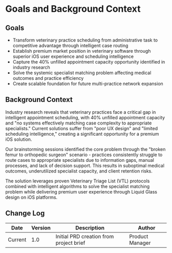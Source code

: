 # Goals and Background Context

## Goals
- Transform veterinary practice scheduling from administrative task to competitive advantage through intelligent case routing
- Establish premium market position in veterinary software through superior iOS user experience and scheduling intelligence
- Capture the 40% unfilled appointment capacity opportunity identified in industry research
- Solve the systemic specialist matching problem affecting medical outcomes and practice efficiency
- Create scalable foundation for future multi-practice network expansion

## Background Context
Industry research reveals that veterinary practices face a critical gap in intelligent appointment scheduling, with 40% unfilled appointment capacity and "no systems effectively matching case complexity to appropriate specialists." Current solutions suffer from "poor UX design" and "limited scheduling intelligence," creating a significant opportunity for a premium iOS solution.

Our brainstorming sessions identified the core problem through the "broken femur to orthopedic surgeon" scenario - practices consistently struggle to route cases to appropriate specialists due to information gaps, manual processes, and lack of decision support. This results in suboptimal medical outcomes, underutilized specialist capacity, and client retention risks.

The solution leverages proven Veterinary Triage List (VTL) protocols combined with intelligent algorithms to solve the specialist matching problem while delivering premium user experience through Liquid Glass design on iOS platforms.

## Change Log
| Date | Version | Description | Author |
|------|---------|-------------|--------|
| Current | 1.0 | Initial PRD creation from project brief | Product Manager |

